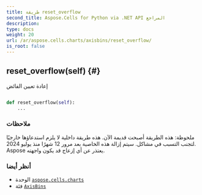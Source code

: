 ```yaml
---
title: طريقة reset_overflow
second_title: Aspose.Cells for Python via .NET API المراجع
description:
type: docs
weight: 20
url: /ar/aspose.cells.charts/axisbins/reset_overflow/
is_root: false
---
```

##  reset_overflow(self) {#}
إعادة تعيين الفائض



```python

def reset_overflow(self):
    ...
```


###  ملاحظات

ملحوظة: هذه الطريقة أصبحت قديمة الآن.
هذه طريقة داخلية لا يلزم استدعاؤها خارجيًا لتجنب التسبب في مشاكل.
 سيتم إزالة هذه الخاصية بعد مرور 12 شهرًا منذ يوليو 2024.
Aspose يعتذر عن أي إزعاج قد يكون واجهته.


###  أنظر أيضا
* الوحدة [`aspose.cells.charts`](../../)
* فئة [`AxisBins`](/cells/python-net/ar/aspose.cells.charts/axisbins)
